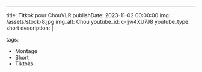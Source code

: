 ---
title: Titkok pour ChouVLR
publishDate: 2023-11-02 00:00:00
img: /assets/stock-8.jpg
img_alt: Chou
youtube_id: c-ljw4XU7J8
youtube_type: short
description: |

tags:
  - Montage
  - Short
  - Tiktoks